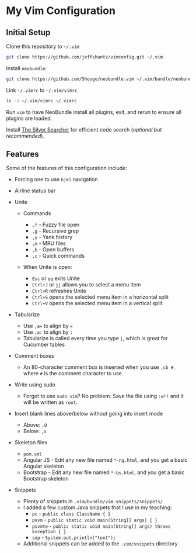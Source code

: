 My Vim Configuration
====================

Initial Setup
-------------

Clone this repository to `~/.vim`

```bash
git clone https://github.com/jeffshantz/vimconfig.git ~/.vim
```

Install `neobundle`:

```bash
git clone https://github.com/Shougo/neobundle.vim ~/.vim/bundle/neobundle.vim
```

Link `~/.vimrc` to `~/.vim/vimrc`

```bash
ln -s ~/.vim/vimrc ~/.vimrc
```

Run `vim` to have NeoBundle install all plugins, exit, and rerun to ensure all
plugins are loaded.

Install [The Silver Searcher](https://github.com/ggreer/the_silver_searcher) for 
efficient code search (*optional but recommended*).

Features
--------

Some of the features of this configuration include:

* Forcing one to use `hjkl` navigation

* Airline status bar

* Unite

  * Commands
    * `,f` - Fuzzy file open
    * `,g` - Recursive grep
    * `,y` - Yank history
    * `,m` - MRU files
    * `,b` - Open buffers
    * `,c` - Quick commands

  * When Unite is open:
    * `Esc` or `qq` exits Unite
    * `Ctrl+J` or `jj` allows you to select a menu item
    * `Ctrl+R` refreshes Unite
    * `Ctrl+S` opens the selected menu item in a horizontal split
    * `Ctrl+V` opens the selected menu item in a vertical split

* Tabularize
  * Use `,a=` to align by `=`
  * Use `,a:` to align by `:`
  * Tabularize is called every time you type `|`, which is great for Cucumber tables

* Comment boxes
  * An 80-character comment box is inserted when you use `,cb #`, where `#` is the comment
    character to use.

* Write using sudo
  * Forgot to use `sudo vim`?  No problem.  Save the file using `:w!!` and it will be 
    written as `root`.

* Insert blank lines above/below without going into insert mode
  * Above: `,O`
  * Below: `,o`

* Skeleton files
  * `pom.xml`
  * Angular JS - Edit any new file named `*-ng.html`, and you get a basic Angular skeleton
  * Bootstrap - Edit any new file named `*-bs.html`, and you get a basic Bootstrap skeleton

* Snippets
  * Plenty of snippets in `.vim/bundle/vim-snippets/snippets/`
  * I added a few custom Java snippets that I use in my teaching:
    * `pc` - `public class ClassName { }`
    * `psvm` - `public static void main(String[] args) { }`
    * `psvmte` - `public static void main(String[] args) throws Exception { }`
    * `sop` - `System.out.println("text");`
  * Additional snippets can be added to the `.vim/snippets` directory

